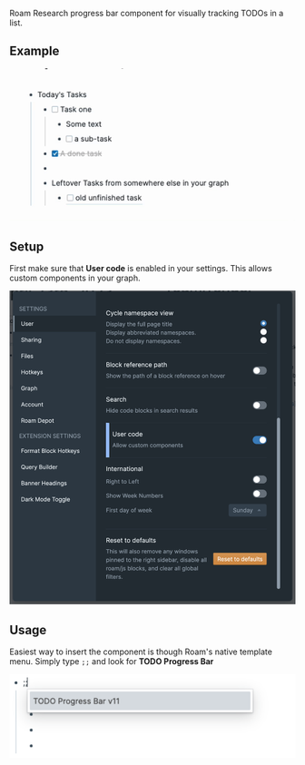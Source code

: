 Roam Research progress bar component for visually tracking TODOs in a list.

## Example 
<img src="https://github.com/8bitgentleman/roam-depot-todo-progress-bar/raw/main/example.gif" max-width="400"></img>

## Setup 
First make sure that __User code__ is enabled in your settings. This allows custom components in your graph.

<img src="https://github.com/8bitgentleman/roam-depot-todo-progress-bar/raw/main/settings.png" max-width="400"></img>

## Usage
Easiest way to insert the component is though Roam's native template menu. Simply type `;;` and look for __TODO Progress Bar__

<img src="https://github.com/8bitgentleman/roam-depot-todo-progress-bar/raw/main/template.png" max-width="400"></img>

